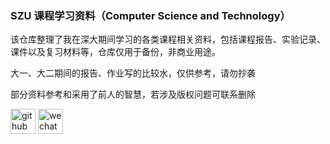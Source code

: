 ### SZU 课程学习资料（Computer Science and Technology）
该仓库整理了我在深大期间学习的各类课程相关资料，包括课程报告、实验记录、课件以及复习材料等，仓库仅用于备份，非商业用途。

大一、大二期间的报告、作业写的比较水，仅供参考，请勿抄袭

部分资料参考和采用了前人的智慧，若涉及版权问题可联系删除




[<img src='https://cdn.jsdelivr.net/npm/simple-icons@3.0.1/icons/github.svg' alt='github' height='40'>](https://github.com/nanase0629)  [<img src='https://cdn.jsdelivr.net/npm/simple-icons@3.0.1/icons/wechat.svg' alt='wechat' height='40'>](tony1873123716)  

